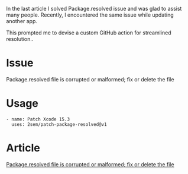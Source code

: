 In the last article I solved Package.resolved issue and was glad to assist many people. 
Recently, I encountered the same issue while updating another app. 

This prompted me to devise a custom GitHub action for streamlined resolution..

# Issue
Package.resolved file is corrupted or malformed; fix or delete the file

# Usage
```
- name: Patch Xcode 15.3
  uses: 2sem/patch-package-resolved@v1
```

# Article
[Package.resolved file is corrupted or malformed; fix or delete the file](https://toyboy2.medium.com/package-resolved-file-is-corrupted-or-malformed-fix-or-delete-the-file-baeb572863fc)
